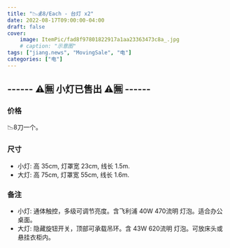 ```yaml
---
title: "📉💰8/Each - 台灯 x2"
date: 2022-08-17T09:00:00-04:00
draft: false
cover:
    image: ItemPic/fad8f97801822917a1aa23363473c8a_.jpg
    # caption: "示意图"
tags: ["jiang.news", "MovingSale", "电"]
categories: ["电"]
---
```


## ------ ⚠️🈚 小灯已售出 ⚠️🈚 ------

### 价格
📉8刀一个。

### 尺寸
- 小灯: 高 35cm, 灯罩宽 23cm, 线长 1.5m.
- 大灯: 高 75cm, 灯罩宽 55cm, 线长 1.6m.

### 备注
- 小灯: 通体触控，多级可调节亮度。含飞利浦 40W 470流明 灯泡。适合办公桌面。
- 大灯: 隐藏旋钮开关，顶部可承载吊环。含 43W 620流明 灯泡。可放床头或悬挂衣柜内。

